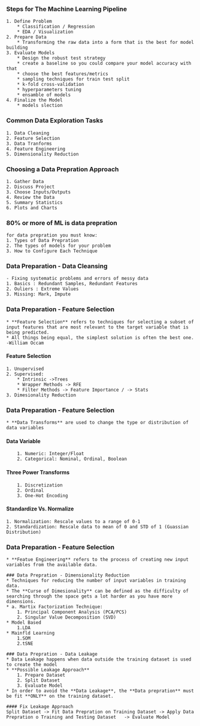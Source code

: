 ### Steps for The Machine Learning Pipeline
    1. Define Problem
        * Classification / Regression
        * EDA / Visualization
    2. Prepare Data
        * Transforming the raw data into a form that is the best for model building
    3. Evaluate Models
        * Design the robust test strategy
        * create a baseline so you could compare your model accuracy with that
        * choose the best features/metrics
        * sampling techniques for train test split
        * k-fold cross-validation
        * hyperparameters tuning
        * ensamble of models
    4. Finalize the Model
        * models slection
  
### Common Data Exploration Tasks
    1. Data Cleaning
    2. Feature Selection
    3. Data Tranforms
    4. Feature Engineering
    5. Dimensionality Reduction
 
### Choosing a Data Prepration Approach
    1. Gather Data
    2. Discuss Project
    3. Choose Inputs/Outputs
    4. Review the Data
    5. Summary Statistics
    6. Plots and Charts

### 80% or more of ML is data prepration
    for data prepration you must know:
    1. Types of Data Prepration
    2. The types of models for your problem
    3. How to Configure Each Technique
  
### Data Preparation - Data Cleansing
    - Fixing systematic problems and errors of messy data  
    1. Basics : Redundant Samples, Redundant Features
    2. Ouliers : Extreme Values
    3. Missing: Mark, Impute
   
### Data Preparation - Feature Selection
    * **Feature Selection** refers to techniques for selecting a subset of input features that are most relevant to the target variable that is being predicted.
    * All things being equal, the simplest solution is often the best one. -William Occam

#### Feature Selection
    1. Unupervised
    2. Supervised:
        * Intrinsic ->Trees
        * Wrapper Methods -> RFE
        * Filter Methods -> Feature Importance / -> Stats
    3. Dimesionality Reduction
  
### Data Preparation - Feature Selection
    * **Data Transforms** are used to change the type or distribution of data variables

#### Data Variable
        1. Numeric: Integer/Float
        2. Categorical: Nominal, Ordinal, Boolean

#### Three Power Transforms
        1. Discretization
        2. Ordinal
        3. One-Hot Encoding

#### Standardize Vs. Normalize
    1. Normalization: Rescale values to a range of 0-1
    2. Standardization: Rescale data to mean of 0 and STD of 1 (Guassian Distribution) 
   
### Data Preparation - Feature Selection
    * **Featue Engineering** refers to the process of creating new input variables from the available data.
 
    ### Data Prepration - Dimensionality Reduction
    * Techniques for reducing the number of input variables in training data.
    * The **Curse of Dimesionality** can be defined as the difficulty of searching through the space gets a lot harder as you have more dimensions.
    * a. Martix Factorization Technique:
        1. Principal Component Analysis (PCA/PCS)
        2. Singular Value Decomposition (SVD)
    * Model Based
        1.LDA
    * Mainfld Learning
        1.SOM
        2.tSNE
   
    ### Data Prepration - Data Leakage
    * Data Leakage happens when data outside the training dataset is used to create the model
    * **Possible Leakage Approach**
        1. Prepare Dataset
        2. Split Dataset
        3. Evaluate Model
    * In order to avoid the **Data Leakage**, the **Data prepration** must be fit **ONLY** on the training dataset.

    #### Fix Leakage Approach
    Split Dataset -> Fit Data Prepration on Training Dataset -> Apply Data Prepration o Training and Testing Dataset   -> Evaluate Model
